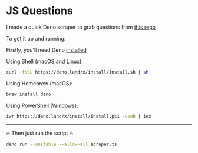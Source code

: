 # JS Questions

I made a quick Deno scraper to grab questions from [this repo](https://github.com/sudheerj/javascript-interview-questions)

To get it up and running:

Firstly, you'll need Deno [installed](https://deno.land/manual/getting_started/installation)

Using Shell (macOS and Linux):

```bash
curl -fsSL https://deno.land/x/install/install.sh | sh
```

Using Homebrew (macOS):

```bash
brew install deno
```

Using PowerShell (Windows):

```bash
iwr https://deno.land/x/install/install.ps1 -useb | iex
```

---

🔥 Then just run the script 🔥

```bash
deno run --unstable --allow-all scraper.ts
```
